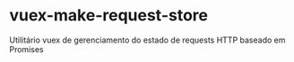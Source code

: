 # vuex-make-request-store
Utilitário vuex de gerenciamento do estado de requests HTTP baseado em Promises
